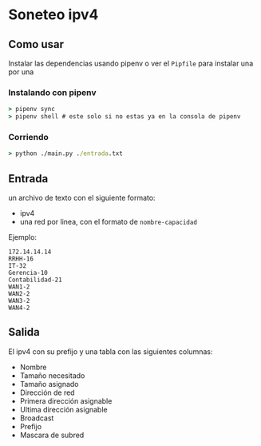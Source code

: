 # Soneteo ipv4

## Como usar
Instalar las dependencias usando pipenv o ver el `Pipfile` para instalar una por una

### Instalando con pipenv

```cmd
> pipenv sync
> pipenv shell # este solo si no estas ya en la consola de pipenv
```

### Corriendo
```cmd
> python ./main.py ./entrada.txt
```

## Entrada
un archivo de texto con el siguiente formato:
- ipv4
- una red por linea, con el formato de `nombre-capacidad`

Ejemplo:
```
172.14.14.14
RRHH-16
IT-32
Gerencia-10
Contabilidad-21
WAN1-2
WAN2-2
WAN3-2
WAN4-2
```

## Salida
El ipv4 con su prefijo y una tabla con las siguientes columnas:

- Nombre
- Tamaño necesitado
- Tamaño asignado
- Dirección de red
- Primera dirección asignable
- Ultima dirección asignable
- Broadcast
- Prefijo
- Mascara de subred 
